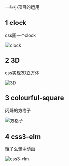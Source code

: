 
一些小项目的运用
## 1 clock
css画一个clock

![clock](http://weibozzz.gitee.io/some-imgs/project-gif/clock.gif)
## 2 3D
css实现3D立方体

![3D](http://weibozzz.gitee.io/some-imgs/project-gif/3d-cube.gif)
## 3 colourful-square
闪烁的方格子

![方格子](http://weibozzz.gitee.io/some-imgs/project-gif/colorsfulRect.gif)

## 4 css3-elm
饿了么骑手动画

![css3-elm](http://weibozzz.gitee.io/some-imgs/project-gif/elm-car.gif)

